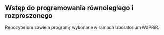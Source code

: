 ## Wstęp do programowania równoległego i rozproszonego

Repozytorium zawiera programy wykonane w ramach laboratorium WdPRiR.
